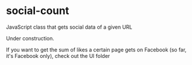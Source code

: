 # social-count
JavaScript class that gets social data of a given URL

Under construction.

If you want to get the sum of likes a certain page gets on Facebook (so far, it's Facebook only), check out the UI folder
